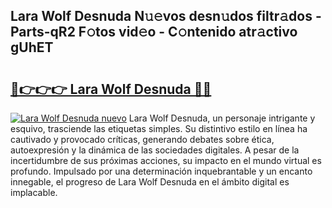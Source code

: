 ## Lara Wolf Desnuda N𝚞𝚎vos desn𝚞dos filtr𝚊dos - Parts-qR2 F𝚘tos vid𝚎o - C𝚘ntenido atr𝚊ctivo gUhET

# <h2><a href="http://mbapch.tromn.icu/?c=Lara+Wolf+Desnuda">🔗👉👉👉 Lara Wolf Desnuda 🔗🔗</a></h2>

[![Lara Wolf Desnuda nuevo](https://i.imgur.com/pEAQMta.gif)](http://mbapch.tromn.icu/?c=Lara+Wolf+Desnuda)
Lara Wolf Desnuda, un personaje intrigante y esquivo, trasciende las etiquetas simples. Su distintivo estilo en línea ha cautivado y provocado críticas, generando debates sobre ética, autoexpresión y la dinámica de las sociedades digitales. A pesar de la incertidumbre de sus próximas acciones, su impacto en el mundo virtual es profundo. Impulsado por una determinación inquebrantable y un encanto innegable, el progreso de Lara Wolf Desnuda en el ámbito digital es implacable.
